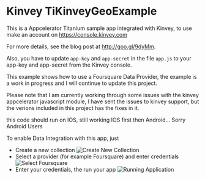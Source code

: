 # Kinvey TiKinveyGeoExample

This is a Appcelerator Titanium sample app integrated with Kinvey, to use make an account on
https://console.kinvey.com

For more details, see the blog post at http://goo.gl/9dyMm.


Also, you have to update `app-key` and `app-secret` in the file `app.js`
to your app-key and app-secret from the Kinvey console.


This example shows how to use a Foursquare Data Provider, the example is a work in progress 
and I will continue to update this project.

Please note that I am currently working through some issues with the kinvey appcelerator javascript module, I have 
sent the issues to kinvey support, but the verions included in this project has the fixes in it.

this code should run on IOS, still working IOS first then Android... Sorry Android Users

To enable Data Integration with this app, just 

* Create a new collection ![Create New Collection](https://raw.github.com/aaronksaunders/TiKinveyGeoExample/master/screenshots/create_collection.png "Create Collection")
* Select a provider (for example Foursquare) and enter credentials ![Select Foursquare](https://raw.github.com/aaronksaunders/TiKinveyGeoExample/master/screenshots/add_foursquare_creds.png "Select Foursquare")
* Enter your credentials, the run your app ![Running Application](https://raw.github.com/aaronksaunders/TiKinveyGeoExample/master/screenshots/test%20app.png "Enter Credentials")